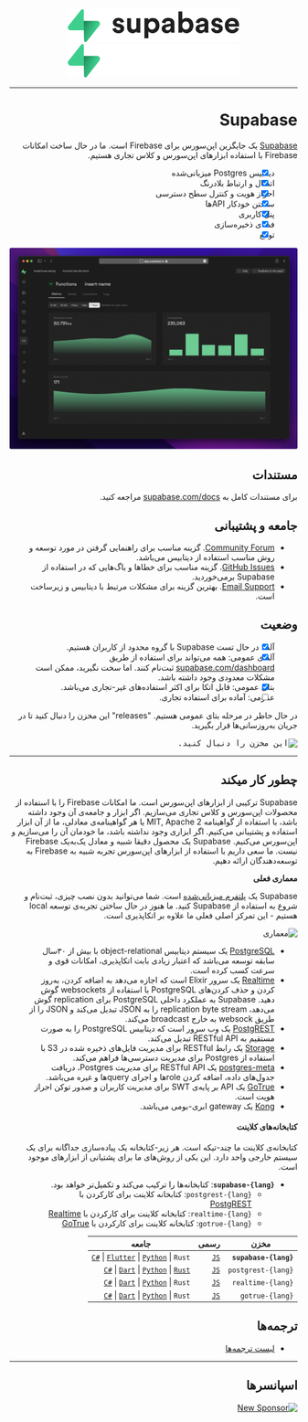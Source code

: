 <div style="direction: rtl;" dir="rtl">

<p align="center">
<img width="300" src="https://raw.githubusercontent.com/supabase/supabase/master/packages/common/assets/images/supabase-logo-wordmark--light.svg#gh-light-mode-only">
<img width="300" src="https://raw.githubusercontent.com/supabase/supabase/master/packages/common/assets/images/supabase-logo-wordmark--dark.svg#gh-dark-mode-only">
</p>

---

# Supabase

‫[Supabase](https://supabase.com) یک جایگزین اپن‌سورس برای Firebase است. ما در حال ساخت امکانات Firebase با استفاده ابزارهای اپن‌سورس و کلاس تجاری هستیم.

- [x] ‫دیتابیس Postgres میزبانی‌شده
- [x] اتصال و ارتباط بلادرنگ
- [x] احراز هویت و کنترل سطح دسترسی
- [x] ‫ساختن خودکار APIها
- [x] پنل کاربری
- [x] فضای ذخیره‌سازی
- [x] توابع

![Supabase Dashboard](https://raw.githubusercontent.com/supabase/supabase/master/apps/www/public/images/github/supabase-dashboard.png)

## مستندات

برای مستندات کامل به‫ [supabase.com/docs](https://supabase.com/docs) مراجعه کنید.

## جامعه و پشتیبانی

- ‫[Community Forum](https://github.com/supabase/supabase/discussions). گزینه مناسب برای راهنمایی گرفتن در مورد توسعه و روش مناسب استفاده از دیتابیس می‌باشد.
- ‫[GitHub Issues](https://github.com/supabase/supabase/issues). گزینه مناسب برای خطاها و باگ‌هایی که در استفاده از Supabase برمی‌خوردید.
- ‫[Email Support](https://supabase.com/docs/support#business-support). بهترین گزینه برای مشکلات مرتبط با دیتابیس و زیرساخت است.

## وضعیت

- [x] ‫آلفا: در حال تست Supabase با گروه محدود از کاربران هستیم.
- [x] ‫آلفای عمومی: همه می‌تواند برای استفاده از طریق [supabase.com/dashboard](https://supabase.com/dashboard) ثبت‌نام کنند. اما سخت نگیرید، ممکن است مشکلات معدودی وجود داشته باشد.
- [x] بتای عمومی: قابل اتکا برای اکثر استفاده‌های غیر-تجاری می‌باشد.
- [ ] عمومی: آماده برای استفاده تجاری.

در حال حاظر در مرحله بتای عمومی هستیم‫. "releases" این مخزن را دنبال کنید تا در جریان به‌روزسانی‌ها قرار بگیرید.

<kbd><img src="https://raw.githubusercontent.com/supabase/supabase/d5f7f413ab356dc1a92075cb3cee4e40a957d5b1/web/static/watch-repo.gif" alt="این مخزن را دنبال کنید."/></kbd>

---

## چطور کار میکند

‫Supabase ترکیبی از ابزارهای اپن‌سورس است. ما امکانات Firebase را با استفاده از محصولات اپن‌سورس و کلاس تجاری می‌سازیم. اگر ابزار و جامعه‌ی آن وجود داشته باشد، با استفاده از گواهینامه MIT, Apache 2 یا هر گواهینامه‌ی معادلی، ما از آن ابزار استفاده و پشتیبانی می‌کنیم. اگر ابزاری وجود نداشته باشد، ما خودمان آن را می‌سازیم و اپن‌سورس می‌کنیم. Supabase یک محصول دقیقا شبیه و معادل یک‌به‌یک Firebase نیست. ما سعی داریم با استفاده از ابزارهای اپن‌سورس تجربه شبیه به Firebase به توسعه‌دهندگان ارائه دهیم.

**معماری فعلی**

‫Supabase یک [پلتفرم میزبانی‌شده](https://supabase.com/dashboard) است. شما می‌توانید بدون نصب چیزی، ثبت‌نام و شروع به استفاده از Supabase کنید. ما هنوز در حال ساختن تجربه‌ی توسعه local هستیم - این تمرکز اصلی فعلی ما علاوه بر اتکاپذیری است.

![معماری](https://user-images.githubusercontent.com/70828596/187547862-ffa9d058-0c3a-4851-a3e7-92ccfca4b596.png)

- ‫[PostgreSQL](https://www.postgresql.org/) یک سیستم دیتابیس object-relational با بیش از ۳۰سال سابقه توسعه می‌باشد که اعتبار زیادی بابت اتکاپذیری، امکانات قوی و سرعت کسب کرده است.
- ‫[Realtime](https://github.com/supabase/realtime) یک سرور Elixir است که اجازه می‌دهد به اضافه کردن، به‌روز کردن و حذف کردن‌های PostgreSQL با استفاده از websockets گوش دهید. Supabase به عملکرد داخلی PostgreSQL برای replication گوش می‌دهد، replication byte stream را به JSON تبدیل می‌کند و JSON را از طریق websock به خارج broadcast می‌کند.
- ‫[PostgREST](http://postgrest.org/) یک وب سرور است که دیتابیس PostgreSQL را به صورت مستقیم به RESTful API تبدیل می‌کند.
- ‫[Storage](https://github.com/supabase/storage-api) یک رابط RESTful برای مدیریت فایل‌های ذخیره شده در S3 با استفاده از Postgres برای مدیریت دسترسی‌ها فراهم می‌کند.
- ‫[postgres-meta](https://github.com/supabase/postgres-meta) یک RESTful API برای مدیریت Postgres، دریافت جدول‌های داده، اضافه کردن roleها و اجرای queryها و غیره می‌باشد.
- ‫[GoTrue](https://github.com/netlify/gotrue) یک API بر پایه‌ی SWT برای مدیریت کاربران و صدور توکن احراز هویت است.
- ‫[Kong](https://github.com/Kong/kong) یک gateway ابری-بومی می‌باشد.

#### کتابخانه‌های کلاینت

کتابخانه‌ی کلاینت ما چند-تیکه است. هر زیر-کتابخانه یک پیاده‌سازی جداگانه برای یک سیستم خارجی واحد دارد. این یکی از روش‌های ما برای پشتیانی از ابزارهای موجود است.

- **‫`supabase-{lang}`**: کتابخانه‌ها را ترکیب می‌کند و تکمیل‌تر خواهد بود.
  - ‫`postgrest-{lang}`: کتابخانه کلاینت برای کارکردن با [PostgREST](https://github.com/postgrest/postgrest)
  - ‫`realtime-{lang}`: کتابخانه کلاینت برای کارکردن با [Realtime](https://github.com/supabase/realtime)
  - ‫`gotrue-{lang}`: کتابخانه کلاینت برای کارکردن با [GoTrue](https://github.com/netlify/gotrue)

| مخزن                  | رسمی                                             | جامعه                                                                                                                                                                                                                      |
| --------------------- | ------------------------------------------------ | -------------------------------------------------------------------------------------------------------------------------------------------------------------------------------------------------------------------------- |
| **`supabase-{lang}`** | [`JS`](https://github.com/supabase/supabase-js)  | [`C#`](https://github.com/supabase/supabase-csharp) \| [`Flutter`](https://github.com/supabase/supabase-flutter) \| [`Python`](https://github.com/supabase/supabase-py) \| `Rust`                                          |
| `postgrest-{lang}`    | [`JS`](https://github.com/supabase/postgrest-js) | [`C#`](https://github.com/supabase/postgrest-csharp) \| [`Dart`](https://github.com/supabase/postgrest-dart) \| [`Python`](https://github.com/supabase/postgrest-py) \| [`Rust`](https://github.com/supabase/postgrest-rs) |
| `realtime-{lang}`     | [`JS`](https://github.com/supabase/realtime-js)  | [`C#`](https://github.com/supabase/realtime-csharp) \| [`Dart`](https://github.com/supabase/realtime-dart) \| [`Python`](https://github.com/supabase/realtime-py) \| `Rust`                                                |
| `gotrue-{lang}`       | [`JS`](https://github.com/supabase/gotrue-js)    | [`C#`](https://github.com/supabase/gotrue-csharp) \| [`Dart`](https://github.com/supabase/gotrue-dart) \| [`Python`](https://github.com/supabase/gotrue-py) \| `Rust`                                                      |

## ترجمه‌ها

- [لیست ترجمه‌ها](/i18n/languages.md)

---

## اسپانسرها

[![New Sponsor](https://user-images.githubusercontent.com/10214025/90518111-e74bbb00-e198-11ea-8f88-c9e3c1aa4b5b.png)](https://github.com/sponsors/supabase)

</p>

</div>

